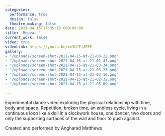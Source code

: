 ```yaml
---
categories:
  performance: true
  design: false
  theatre_making: false
date: 2021-04-15T17:35:13.000+00:00
title: 'Repeat '
current_work: false
video: true
videoLink: https://youtu.be/xe3UCFiJPEE
gallery:
- "/uploads/screen-shot-2021-04-15-at-21-00-22.png"
- "/uploads/screen-shot-2021-04-15-at-21-01-47.png"
- "/uploads/screen-shot-2021-04-15-at-21-03-34.png"
- "/uploads/screen-shot-2021-04-15-at-21-03-23.png"
- "/uploads/screen-shot-2021-04-15-at-21-03-16.png"
- "/uploads/screen-shot-2021-04-15-at-21-02-32.png"
- "/uploads/screen-shot-2021-04-15-at-21-05-09.png"

---
```

Experimental dance video exploring the physical relationship with time, body and space. Repetition, broken time, an endless cycle, living in a continuous loop like a doll in a clockwork house, one dancer, two doors and only the supporting surfaces of the wall and floor to push against.

Created and performed by Angharad Matthews
